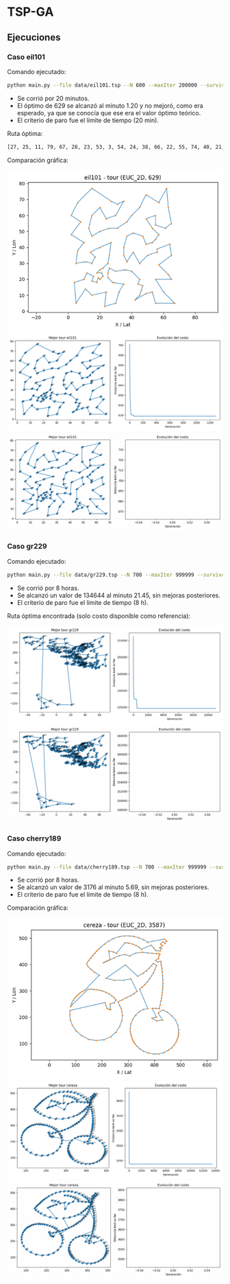 # TSP-GA

<!-- ## Estructura del proyecto

```bash
.
❯_: estructura
.
├── README.md
├── docs
│   └── code # documentación de código
├── images
│   ├── gifs # gifs 
│   ├── optimo_ga # resultados optimos usando ga
│   └── optimo_ref # resultado tsp teoricos / referenciados
├── part1
│   ├── README.md # Este archivo
│   ├── data # archivos tsp  y opt.tour
│   ├── docs
│   │   ├── estructura.md # documentación sobre tipo de estructura usada
│   │   ├── ga # documentación realizada para ga
│   │   ├── ga.md
│   │   ├── notes # notas de clase para este tema
│   │   ├── parametros.md # explicación a detalle parametros
│   │   ├── reporte.md # reporte para la primera parte del proyecto
│   │   └── tsp.md # explicacióno problema tsp
│   ├── ga.py
│   ├── io_tsp.py
│   ├── main.py
│   ├── optimal.py
│   ├── poblation.py
│   └── viz.py
├── part2 # parte 2 del proyecto
├── part3 # parte 3 del proyecto
├── requirements.txt # dependencias
└── results 
    └── ga # resultados logs + csv obtenido por el algoritmo genetico
```

### Contenido por archivo

* **ga.py**

  * `selectionTournament`, `crossoverOX`, `crossoverSCX`
  * `mutateInsertion`, `mutateSwap`, `apply2optOnce`
  * `runGa(...)`: lazo principal del GA (selección -> cruce -> mutación graphResult 2-opt ocasional -> reemplazo), logging de mejoras, cortes por estancamiento/tiempo, guardado de frames.

* **io_tsp.py**
  * `parseTsp`: lee formato TSPLIB (`NAME`, `NODE_COORD_SECTION`, etc.).
  * `buildDistanceMatrixCompressed`: crea matriz de distancias simétrica comprimida (triángulo superior) con `EUC_2D` (redondeo entero).
  * `getDistance`, `tourDistance`: *lookups* O(1) y costo total del tour.

* **poblation.py**
  * `makeRandomTour`, `nearestInsertionSeed` (semilla heurística)
  * `initPopulation`: mezcla semillas heurísticas + tours aleatorios.

* **viz.py**

  * `saveFrame`: guarda PNG (mejor tour + curva de costo).
  * `makeGifFromFrames`: construye GIF desde los PNG.
  * `plotResults`: muestra figura final con tour y evolución.

* **main.py**
  * CLI con `argparse`. Ejecuta `runGa`, imprime resumen, invoca `plotResults`/`makeGifFromFrames`. Incluye modo `--estimate` (calienta y estima tiempo).

* **optimal.py**
  * Script auxiliar para graficar la ruta óptima que provee el problema (usa utilidades de `io_tsp.py` y `viz.py`). Útil para comparar vs. el mejor tour encontrado por el GA.

## Instalación

```bash
pip install -r requirements.txt
```

## Parámetros (CLI)

| Parámetro      | Tipo  | Rango / Valores  |             Default | Descripción                                               |
| -------------- | ----- | --------------:  | ------------------: | --------------------------------------------------------- |
| `--file`       | str   |  ruta existente  | `data/berlin52.tsp` | Archivo TSPLIB a cargar.                                  |
| `--N`          | int   |            >= 10 |                 300 | Tamaño de población.                                      |
| `--maxIter`    | int   |             >= 1 |                1500 | Iteraciones máximas (generaciones).                       |
| `--survivors`  | float |          \[0,1]  |                0.20 | Fracción S de sobrevivientes.                             |
| `--crossover`  | float |          \[0,1]  |                0.60 | Fracción C creada por cruce.                              |
| `--mutation`   | float |          \[0,1]  |                0.20 | Fracción M creada por mutación. **S+C+M=1**.              |
| `--pc`         | float |          \[0,1]  |                0.95 | Probabilidad de aplicar cruce a una pareja.               |
| `--pm`         | float |   \[0,1] o `-1`  |                  -1 | Mutación ligera a hijos (si `-1` -> usa 1/n).             |
| `--elitism`    | float |          \[0,1]  |                0.05 | Fracción élite reinyectada.                               |
| `--k`          | int   |             >= 2 |                   5 | Tamaño de torneo (selección).                             |
| `--scx`        | flag  |               —  |                 off | Si está presente, usa SCX en lugar de OX.                 |
| `--twoOptProb` | float |          \[0,1]  |                0.05 | Proporción de hijos sometidos a **una** 2-opt.            |
| `--stall`      | int   |             >= 0 |                 400 | Cortar si no mejora en `stall` generaciones.              |
| `--timeLimit`  | float |       >= 0 (seg) |                 0.0 | Cortar por tiempo (0 = sin límite).                       |
| `--record`     | flag  |               —  |                 off | Guarda un PNG en cada mejora.                             |
| `--framesDir`  | str   |         carpeta  |            `frames` | Carpeta para PNG de mejoras.                              |
| `--gifOut`     | str   |     ruta `.gif`  |                  "" | Construye GIF desde `framesDir` (requiere `--record`).    |
| `--seed`       | int   |      cualquiera  |                  42 | Semilla aleatoria (reproducibilidad).                     |
| `--estimate`   | int   |             >= 1 |                   0 | Corre *warmup* N gen para estimar tiempo total y termina. |
| `--noPlot`     | flag  |               —  |                 off | No mostrar la figura final.                               |

**Notas clave:**

* **Matriz simétrica**: no se recorre la matriz completa; se usa triángulo superior comprimido y *lookups* `getDistance(i,j)`.
* **SCX vs OX**: SCX = cruce sesgado por distancias (suele escalar mejor); OX = clásico de orden.
* **2-opt**: intensificación local barata, aplicada en una pasada sobre una fracción de hijos. -->

## Ejecuciones

### Caso **eil101**

Comando ejecutado:

```bash
python main.py --file data/eil101.tsp --N 600 --maxIter 200000 --survivors 0.15 --crossover 0.65 --mutation 0.20 --pc 1.0 --pm -1 --elitism 0.02 --k 3 --scx --twoOptProb 0.25 --stall 3000 --timeLimit 1200 --seed 11 --record --framesDir logs/eil101/frames --gifOut logs/eil101/eil101_tsp_optimal.gif --csv logs/eil101/eil101_seed11.csv --eaxFrac 0.15 --edgeLambda 0.15 --edgeTopFrac 0.30 --edgeFreqPeriod 200 --assortative --mem3OptSteps 4 --speciesPeriod 800 --speciesThresh 0.35 --speciesCullFrac 0.20 --catastropheFrac 0.20
```

* Se corrió por 20 minutos.
* El óptimo de 629 se alcanzó al minuto 1.20 y no mejoró, como era esperado, ya que se conocía que ese era el valor óptimo teórico.
* El criterio de paro fue el límite de tiempo (20 min).

Ruta óptima:

```bash
[27, 25, 11, 79, 67, 28, 23, 53, 3, 54, 24, 38, 66, 22, 55, 74, 40, 21, 73, 71, 72, 20, 39, 57, 12, 93, 94, 96, 86, 1, 56, 14, 42, 41, 13, 43, 37, 85, 15, 60, 84, 90, 99, 36, 97, 92, 91, 58, 98, 95, 5, 88, 51, 17, 82, 59, 4, 83, 16, 44, 7, 45, 46, 35, 48, 63, 62, 89, 31, 9, 61, 10, 18, 47, 81, 6, 87, 30, 69, 29, 19, 65, 64, 70, 34, 8, 50, 32, 80, 33, 77, 78, 2, 76, 75, 49, 0, 68, 26, 100, 52]
```

Comparación gráfica:

![TSP Óptimo Eil101 Teórico](../images/optimo_ref/eil101_optimo_ref.png)
![TSP Óptimo Eil101 GA](../images/optimo_ga/eil101_seed11_optimo.png)
![Gif TSP](../images/gifs/eil101_tsp_optimal.gif)

### Caso **gr229**

Comando ejecutado:

```bash
python main.py --file data/gr229.tsp --N 700 --maxIter 999999 --survivors 0.15 --crossover 0.55 --mutation 0.30 --pc 0.95 --pm -1 --elitism 0.02 --k 3 --scx --twoOptProb 0.15 --stall 999999 --timeLimit 28800 --seed 13 --record --framesDir logs/gr229/frames --gifOut logs/gr229/gr229_tsp_optimal.gif --csv logs/gr229/gr229_seed13.csv --eaxFrac 0.20 --edgeLambda 0.10 --edgeTopFrac 0.25 --edgeFreqPeriod 250 --mem3OptSteps 4 --speciesPeriod 700 --speciesThresh 0.38 --speciesCullFrac 0.25 --catastropheFrac 0.25
```

* Se corrió por 8 horas.
* Se alcanzó un valor de 134644 al minuto 21.45, sin mejoras posteriores.
* El criterio de paro fue el límite de tiempo (8 h).

Ruta óptima encontrada (solo costo disponible como referencia):

![TSP Óptimo Gr229 GA](../images/optimo_ga/gr229_seed13_optimo.png)
![Gif TSP](../images/gifs/gr229_tsp_optimal.gif)

### Caso **cherry189**

Comando ejecutado:

```bash
python main.py --file data/cherry189.tsp --N 700 --maxIter 999999 --survivors 0.15 --crossover 0.55 --mutation 0.30 --pc 0.95 --pm -1 --elitism 0.02 --k 3 --scx --twoOptProb 0.15 --stall 999999 --timeLimit 28800 --seed 13 --record --framesDir logs/chery189/frames --gifOut logs/chery189/chery189_tsp_optimal.gif --csv logs/chery189/chery189_seed13.csv --eaxFrac 0.20 --edgeLambda 0.10 --edgeTopFrac 0.25 --edgeFreqPeriod 250 --mem3OptSteps 4 --speciesPeriod 700 --speciesThresh 0.38 --speciesCullFrac 0.25 --catastropheFrac 0.25
```

* Se corrió por 8 horas.
* Se alcanzó un valor de 3176 al minuto 5.69, sin mejoras posteriores.
* El criterio de paro fue el límite de tiempo (8 h).

Comparación gráfica:

![TSP Óptimo Cherry189 Teórico](../images/optimo_ref/cherry189_optimo_ref.png)
![TSP Óptimo Cherry189 GA](../images/optimo_ga/cherry189_seed13_optimo.png)
![Gif TSP](../images/gifs/chery189_tsp_optimal.gif)
